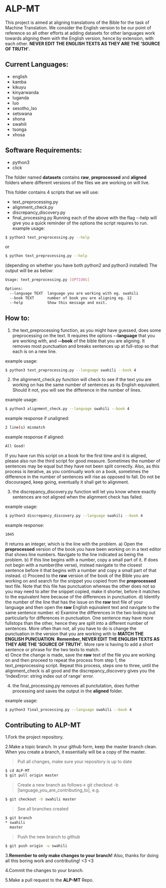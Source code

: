 # ALP-MT
This project is aimed at aligning translations of the Bible for the task of Machine Translation. 
We consider the English version to be our point of reference so all other efforts at adding datasets for other languages work towards aligning them with the English version, hence by extension, with each other.
**NEVER EDIT THE ENGLISH TEXTS AS THEY ARE THE 'SOURCE OF TRUTH'**.

## Current Languages:
* english
* kamba
* kikuyu
* kinyarwanda
* luganda
* luo
* sesotho_lso
* setswana
* shona
* swahili
* tsonga
* xhosa

## Software Requirements:
* python3
* click

The folder named **datasets** contains **raw**, **preprocessed** and **aligned** folders where different versions of the files we are working on will live.

This folder contains 4 scripts that we will use:
* text_preprocessing.py
* alignment_check.py
* discrepancy_discovery.py
* final_processing.py
Running each of the above with the flag --help will give you a quick reminder of the options the script requires to run.
example usage:
```sh
$ python3 text_preprocessing.py --help 
```
or 
```sh
$ python text_preprocessing.py --help 
```
(depending on whether you have both python2 and python3 installed)
The output will be as below: 
```sh
Usage: text_preprocessing.py [OPTIONS]

Options:
  --language TEXT  language you are working with eg. swahili
  --book TEXT      number of book you are aligning eg. 12
  --help           Show this message and exit.
```

## How to:
1. the text_preprocessing function, as you might have guessed, does some preprocessing on the text. It requires the options **--language** that you are working with, and **--book** of the bible that you are aligning. It removes most punctuation and breaks sentences up at full-stop so that each is on a new line. 

example usage: 
```sh
$ python3 text_preprocessing.py --language swahili --book 4
```

2. the alignment_check.py function will check to see if the text you are working on has the same number of sentences as its English equivalent. Should it not, you will see the difference in the number of lines. 

example usage:
```sh
$ python3 alignment_check.py --language swahili --book 4
```
example response if unaligned:
```sh
2 line(s) mismatch
```
example response if aligned:
```sh
All Good!
```
If you have run this script on a book for the first time and it is aligned, please also run the third script for good measure. Sometimes the number of sentences may be equal but they have not been split correctly.
Also, as this process is iterative, as you continually work on a book, sometimes the difference in the number of sentences will rise as opposed to fall. Do not be discouraged, keep going, eventually it shall get to alignment.

3. the discrepancy_discovery.py function will let you know where exactly sentences are not aligned when the alignment check has failed.

example usage:
```sh
$ python3 discrepancy_discovery.py --language swahili --book 4
```
example response:
```sh
1045
```
It returns an integer, which is the line with the problem. 
a) Open the **preprocessed** version of the book you have been working on in a text editor that shows line numbers.
Navigate to the line indicated as being the problem. 
b) If this line begins with a number, copy a small part of it. If does not begin with a number(the verse), instead navigate to the closest sentence before it that begins with a number and copy a small part of that instead.
c) Proceed to the **raw** version of the book of the Bible you are working on and search for the snippet you copied from the **preprocessed** text file. Note that this file has punctuation whereas the other does not so you may need to alter the snippet copied, make it shorter, before it matches to the equivalent here because of the differences in punctuation.
d) Identify the number of the line that has the issue on the **raw** text file of your language and then open the **raw** English equivalent text and navigate to the same sentence number. 
e) Examine the differences in the two looking out particularly for differences in punctuation. 
One sentence may have more fullstops than the other, hence they are split into a different number of sentences. More often than not, all you have to do is change the punctuation in the version that you are working with to **MATCH THE ENGLISH PUNCUATION**.
**Remember, NEVER EDIT THE ENGLISH TEXTS AS THEY ARE THE 'SOURCE OF TRUTH'**.
More rare is having to add a short sentence or phrase for the two texts to match.  
e) Once the change is made, save the **raw** text of the file you are working on and then proceed to repeat the process from step 1, the text_preprocessing script. Repeat this process, steps one to three, until the alignment_check is all good and the discrepancy_discovery gives you the 'IndexError: string index out of range' error.

4. the final_processing.py removes all punctutation, does further processing and saves the output in the **aligned** folder.

example usage:
```sh
$ python3 final_processing.py --language swahili --book 4
```

## Contributing to ALP-MT
1.Fork the project repository.

2.Make a topic branch. In your github form, keep the master branch clean. When you create a branch, it essentially will be a copy of the master.

>Pull all changes, make sure your repository is up to date

```sh
$ cd ALP-MT
$ git pull origin master
```

>Create a new branch as follows-> git checkout -b [language_you_are_contributing_to], e.g.

```sh
$ git checkout -b swahili master
```

>See all branches created

```sh
$ git branch
* swahili
  master
```

>Push the new branch to github

```sh
$ git push origin -u swahili
```

3.**Remember to only make changes to your branch!**
Also, thanks for doing all this boring work and contributing! <3 <3

4.Commit the changes to your branch.

5.Make a pull request to the **ALP-MT** Repo.
